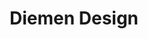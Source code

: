 ---
facebook: https://facebook.com/diemendesign
git: https://github.com/DiemenDesign
instagram: https://instagram.com/diemen_design
logohandle: diemendesign
sort: diemendesign
title: Diemen Design
twitter: https://x.com/diemendesign
website: https://diemen.design/
youtube: https://youtube.com/channel/UCTx4a5pEpU1VB0USpPAs7TQ
---
